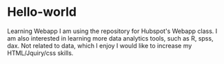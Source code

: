 # Hello-world
Learning Webapp
I am using the repository for Hubspot's Webapp class. I am also interested in learning more data analytics tools, such as R, spss, dax. Not related to data, which I enjoy I would like to increase my HTML/Jquiry/css skills.
